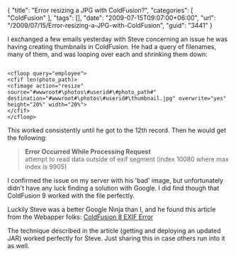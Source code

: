 {
	"title": "Error resizing a JPG with ColdFusion?",
	"categories": [
		"ColdFusion"
	],
	"tags": [],
	"date": "2009-07-15T09:07:00+06:00",
	"url": "/2009/07/15/Error-resizing-a-JPG-with-ColdFusion",
	"guid": "3441"
}

I exchanged a few emails yesterday with Steve concerning an issue he was having creating thumbnails in ColdFusion. He had a query of filenames, many of them, and was looping over each and shrinking them down:

<code>
&lt;cfloop query="employee"&gt;
&lt;cfif len(photo_path)&gt;
&lt;cfimage action="resize"
source="#wwwroot#\photos\#userid#\#photo_path#"
destination="#wwwroot#\photos\#userid#\thumbnail.jpg" overwrite="yes" height="20%" width="20%"&gt;
&lt;/cfif&gt;
&lt;/cfloop&gt;
</code>

This worked consistently until he got to the 12th record. Then he would get the following:

<blockquote>
<p>
<b>Error Occurred While Processing Request</b><br/>
attempt to read data outside of exif segment (index 10080 where max index is 9905)
</p>
</blockquote>

I confirmed the issue on my server with his 'bad' image, but unfortunately didn't have any luck finding a solution with Google. I did find though that ColdFusion 9 worked with the file perfectly. 

Luckily Steve was a better Google Ninja than I, and he found this article from the Webapper folks: <a href="http://www.webapper.com/blog/index.php/2007/10/26/coldfusion-8-exif-error/">ColdFusion 8 EXIF Error</a>

The technique described in the article (getting and deploying an updated JAR) worked perfectly for Steve. Just sharing this in case others run into it as well.